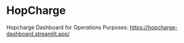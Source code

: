 # HopCharge

Hopcharge Dashboard for Operations Purposes:
https://hopcharge-dashboard.streamlit.app/

